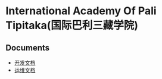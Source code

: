 # International Academy Of Pali Tipitaka(国际巴利三藏学院)

## Documents

- [开发文档](documents/development/)
- [运维文档](documents/deployment/)
